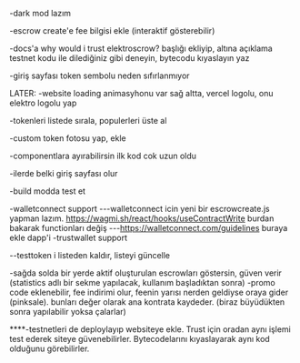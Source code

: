 

-dark mod lazım


-escrow create'e fee bilgisi ekle (interaktif gösterebilir)



-docs'a why would i trust elektroscrow? başlığı ekliyip, altına açıklama testnet kodu ile dilediğiniz gibi deneyin, bytecodu kıyaslayın yaz


-giriş sayfası token sembolu neden sıfırlanmıyor




LATER:
-website loading animasyhonu var sağ altta, vercel logolu, onu elektro logolu yap

-tokenleri listede sırala, populerleri üste al



-custom token fotosu yap, ekle

-componentlara ayırabilirsin ilk kod cok uzun oldu

-ilerde belki giriş sayfası olur

-build modda test et

-walletconnect support
---walletconnect icin yeni bir escrowcreate.js yapman lazım. https://wagmi.sh/react/hooks/useContractWrite burdan bakarak functionları değiş
---https://walletconnect.com/guidelines buraya ekle dapp'i
-trustwallet support

--testtoken i listeden kaldır, listeyi güncelle

-sağda solda bir yerde aktif oluşturulan escrowları göstersin, güven verir (statistics adlı bir sekme yapılacak, kullanım başladıktan sonra)
-promo code eklenebilir, fee indirimi olur, feenin yarısı nerden geldiyse oraya gider (pinksale). bunları değer olarak ana kontrata kaydeder. (biraz büyüdükten sonra yapılabilir yoksa çalarlar)


****-testnetleri de deploylayıp websiteye ekle. Trust için oradan aynı işlemi test ederek siteye güvenebilirler. Bytecodelarını kıyaslayarak aynı kod olduğunu görebilirler.



